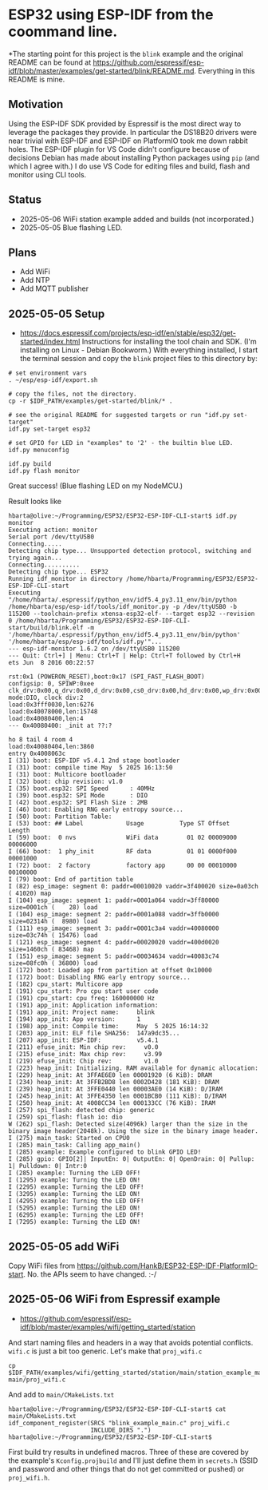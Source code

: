 # ESP32 using ESP-IDF from the coommand line.

*The starting point for this project is the `blink` example and the original README can be found at <https://github.com/espressif/esp-idf/blob/master/examples/get-started/blink/README.md>. Everything in this README is mine.

## Motivation

Using the ESP-IDF SDK provided by Espressif is the most direct way to leverage the packages they provide. In particular the DS18B20 drivers were near trivial with ESP-IDF and ESP-IDF on PlatformIO took me down rabbit holes. The ESP-IDF plugin for VS Code didn't configure because of decisions Debian has made about installing Python packages using `pip` (and which I agree with.) I do use VS Code for editing files and build, flash and monitor using CLI tools.

## Status

* 2025-05-06 WiFi station example added and builds (not incorporated.)
* 2025-05-05 Blue flashing LED.

## Plans

* Add WiFi
* Add NTP
* Add MQTT publisher

## 2025-05-05 Setup

* <https://docs.espressif.com/projects/esp-idf/en/stable/esp32/get-started/index.html> Instructions for installing the tool chain and SDK. (I'm installing on Linux - Debian Bookworm.) With everything installed, I start the terminal session and copy the `blink` project files to this directory by:

```text
# set environment vars
. ~/esp/esp-idf/export.sh

# copy the files, not the directory.
cp -r $IDF_PATH/examples/get-started/blink/* .

# see the original README for suggested targets or run "idf.py set-target"
idf.py set-target esp32

# set GPIO for LED in "examples" to '2' - the builtin blue LED.
idf.py menuconfig 

idf.py build
idf.py flash monitor
```

Great success! (Blue flashing LED on my NodeMCU.)

Result looks like

```text
hbarta@olive:~/Programming/ESP32/ESP32-ESP-IDF-CLI-start$ idf.py monitor
Executing action: monitor
Serial port /dev/ttyUSB0
Connecting.....
Detecting chip type... Unsupported detection protocol, switching and trying again...
Connecting..........
Detecting chip type... ESP32
Running idf_monitor in directory /home/hbarta/Programming/ESP32/ESP32-ESP-IDF-CLI-start
Executing "/home/hbarta/.espressif/python_env/idf5.4_py3.11_env/bin/python /home/hbarta/esp/esp-idf/tools/idf_monitor.py -p /dev/ttyUSB0 -b 115200 --toolchain-prefix xtensa-esp32-elf- --target esp32 --revision 0 /home/hbarta/Programming/ESP32/ESP32-ESP-IDF-CLI-start/build/blink.elf -m '/home/hbarta/.espressif/python_env/idf5.4_py3.11_env/bin/python' '/home/hbarta/esp/esp-idf/tools/idf.py'"...
--- esp-idf-monitor 1.6.2 on /dev/ttyUSB0 115200
--- Quit: Ctrl+] | Menu: Ctrl+T | Help: Ctrl+T followed by Ctrl+H
ets Jun  8 2016 00:22:57

rst:0x1 (POWERON_RESET),boot:0x17 (SPI_FAST_FLASH_BOOT)
configsip: 0, SPIWP:0xee
clk_drv:0x00,q_drv:0x00,d_drv:0x00,cs0_drv:0x00,hd_drv:0x00,wp_drv:0x00
mode:DIO, clock div:2
load:0x3fff0030,len:6276
load:0x40078000,len:15748
load:0x40080400,len:4
--- 0x40080400: _init at ??:?

ho 8 tail 4 room 4
load:0x40080404,len:3860
entry 0x4008063c
I (31) boot: ESP-IDF v5.4.1 2nd stage bootloader
I (31) boot: compile time May  5 2025 16:13:50
I (31) boot: Multicore bootloader
I (32) boot: chip revision: v1.0
I (35) boot.esp32: SPI Speed      : 40MHz
I (39) boot.esp32: SPI Mode       : DIO
I (42) boot.esp32: SPI Flash Size : 2MB
I (46) boot: Enabling RNG early entropy source...
I (50) boot: Partition Table:
I (53) boot: ## Label            Usage          Type ST Offset   Length
I (59) boot:  0 nvs              WiFi data        01 02 00009000 00006000
I (66) boot:  1 phy_init         RF data          01 01 0000f000 00001000
I (72) boot:  2 factory          factory app      00 00 00010000 00100000
I (79) boot: End of partition table
I (82) esp_image: segment 0: paddr=00010020 vaddr=3f400020 size=0a03ch ( 41020) map
I (104) esp_image: segment 1: paddr=0001a064 vaddr=3ff80000 size=0001ch (    28) load
I (104) esp_image: segment 2: paddr=0001a088 vaddr=3ffb0000 size=02314h (  8980) load
I (111) esp_image: segment 3: paddr=0001c3a4 vaddr=40080000 size=03c74h ( 15476) load
I (121) esp_image: segment 4: paddr=00020020 vaddr=400d0020 size=1460ch ( 83468) map
I (151) esp_image: segment 5: paddr=00034634 vaddr=40083c74 size=08fc0h ( 36800) load
I (172) boot: Loaded app from partition at offset 0x10000
I (172) boot: Disabling RNG early entropy source...
I (182) cpu_start: Multicore app
I (191) cpu_start: Pro cpu start user code
I (191) cpu_start: cpu freq: 160000000 Hz
I (191) app_init: Application information:
I (191) app_init: Project name:     blink
I (194) app_init: App version:      1
I (198) app_init: Compile time:     May  5 2025 16:14:32
I (203) app_init: ELF file SHA256:  147a9dc35...
I (207) app_init: ESP-IDF:          v5.4.1
I (211) efuse_init: Min chip rev:     v0.0
I (215) efuse_init: Max chip rev:     v3.99 
I (219) efuse_init: Chip rev:         v1.0
I (223) heap_init: Initializing. RAM available for dynamic allocation:
I (229) heap_init: At 3FFAE6E0 len 00001920 (6 KiB): DRAM
I (234) heap_init: At 3FFB2BD8 len 0002D428 (181 KiB): DRAM
I (239) heap_init: At 3FFE0440 len 00003AE0 (14 KiB): D/IRAM
I (245) heap_init: At 3FFE4350 len 0001BCB0 (111 KiB): D/IRAM
I (250) heap_init: At 4008CC34 len 000133CC (76 KiB): IRAM
I (257) spi_flash: detected chip: generic
I (259) spi_flash: flash io: dio
W (262) spi_flash: Detected size(4096k) larger than the size in the binary image header(2048k). Using the size in the binary image header.
I (275) main_task: Started on CPU0
I (285) main_task: Calling app_main()
I (285) example: Example configured to blink GPIO LED!
I (285) gpio: GPIO[2]| InputEn: 0| OutputEn: 0| OpenDrain: 0| Pullup: 1| Pulldown: 0| Intr:0 
I (285) example: Turning the LED OFF!
I (1295) example: Turning the LED ON!
I (2295) example: Turning the LED OFF!
I (3295) example: Turning the LED ON!
I (4295) example: Turning the LED OFF!
I (5295) example: Turning the LED ON!
I (6295) example: Turning the LED OFF!
I (7295) example: Turning the LED ON!
```

## 2025-05-05 add WiFi

Copy WiFi files from <https://github.com/HankB/ESP32-ESP-IDF-PlatformIO-start>. No. the APIs seem to have changed. :-/

## 2025-05-06 WiFi from Espressif example

* <https://github.com/espressif/esp-idf/blob/master/examples/wifi/getting_started/station>

And start naming files and headers in a way that avoids potential conflicts. `wifi.c` is just a bit too generic. Let's make that `proj_wifi.c`

```text
cp $IDF_PATH/examples/wifi/getting_started/station/main/station_example_main.c main/proj_wifi.c
```

And add to `main/CMakeLists.txt`

```text
hbarta@olive:~/Programming/ESP32/ESP32-ESP-IDF-CLI-start$ cat main/CMakeLists.txt 
idf_component_register(SRCS "blink_example_main.c" proj_wifi.c
                       INCLUDE_DIRS ".")
hbarta@olive:~/Programming/ESP32/ESP32-ESP-IDF-CLI-start$ 
```

First build try results in undefined macros. Three of these are covered by the example's `Kconfig.projbuild` and I'll just define them in `secrets.h` (SSID and password and other things that do not get committed or pushed) or `proj_wifi.h`.
